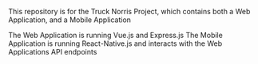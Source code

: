 This repository is for the Truck Norris Project, which contains both a Web Application, and a Mobile Application

The Web Application is running Vue.js and Express.js
The Mobile Application is running React-Native.js and interacts with the Web Applications API endpoints
